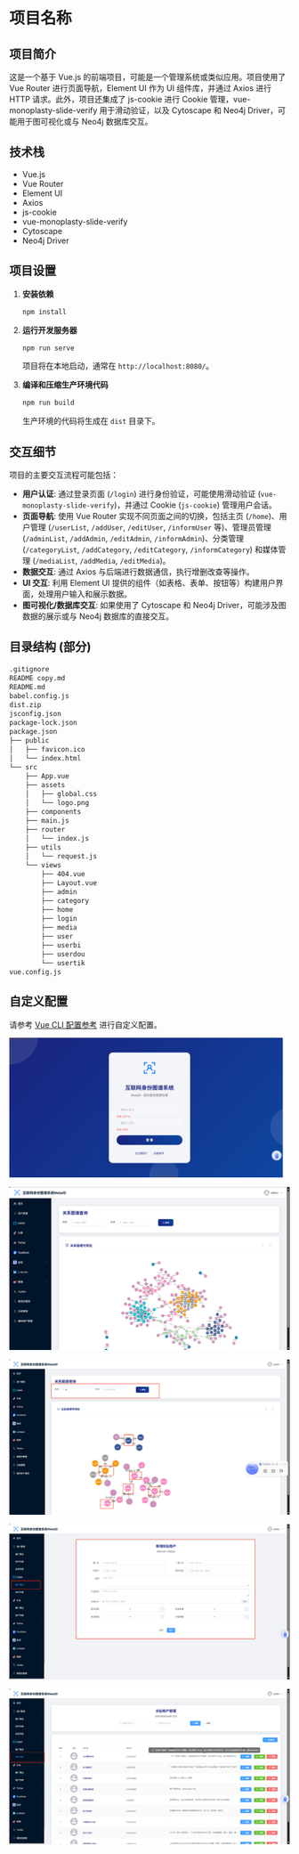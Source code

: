 # 项目名称

## 项目简介

这是一个基于 Vue.js 的前端项目，可能是一个管理系统或类似应用。项目使用了 Vue Router 进行页面导航，Element UI 作为 UI 组件库，并通过 Axios 进行 HTTP 请求。此外，项目还集成了 js-cookie 进行 Cookie 管理，vue-monoplasty-slide-verify 用于滑动验证，以及 Cytoscape 和 Neo4j Driver，可能用于图可视化或与 Neo4j 数据库交互。

## 技术栈

- Vue.js
- Vue Router
- Element UI
- Axios
- js-cookie
- vue-monoplasty-slide-verify
- Cytoscape
- Neo4j Driver

## 项目设置

1.  **安装依赖**

    ```bash
    npm install
    ```

2.  **运行开发服务器**

    ```bash
    npm run serve
    ```

    项目将在本地启动，通常在 `http://localhost:8080/`。

3.  **编译和压缩生产环境代码**

    ```bash
    npm run build
    ```

    生产环境的代码将生成在 `dist` 目录下。

## 交互细节

项目的主要交互流程可能包括：

- **用户认证**: 通过登录页面 (`/login`) 进行身份验证，可能使用滑动验证 (`vue-monoplasty-slide-verify`)，并通过 Cookie (`js-cookie`) 管理用户会话。
- **页面导航**: 使用 Vue Router 实现不同页面之间的切换，包括主页 (`/home`)、用户管理 (`/userList`, `/addUser`, `/editUser`, `/informUser` 等)、管理员管理 (`/adminList`, `/addAdmin`, `/editAdmin`, `/informAdmin`)、分类管理 (`/categoryList`, `/addCategory`, `/editCategory`, `/informCategory`) 和媒体管理 (`/mediaList`, `/addMedia`, `/editMedia`)。
- **数据交互**: 通过 Axios 与后端进行数据通信，执行增删改查等操作。
- **UI 交互**: 利用 Element UI 提供的组件（如表格、表单、按钮等）构建用户界面，处理用户输入和展示数据。
- **图可视化/数据库交互**: 如果使用了 Cytoscape 和 Neo4j Driver，可能涉及图数据的展示或与 Neo4j 数据库的直接交互。

## 目录结构 (部分)

```
.gitignore
README copy.md
README.md
babel.config.js
dist.zip
jsconfig.json
package-lock.json
package.json
├── public
│   ├── favicon.ico
│   └── index.html
└── src
    ├── App.vue
    ├── assets
    │   ├── global.css
    │   └── logo.png
    ├── components
    ├── main.js
    ├── router
    │   └── index.js
    ├── utils
    │   └── request.js
    └── views
        ├── 404.vue
        ├── Layout.vue
        ├── admin
        ├── category
        ├── home
        ├── login
        ├── media
        ├── user
        ├── userbi
        ├── userdou
        └── usertik
vue.config.js
```

## 自定义配置

请参考 [Vue CLI 配置参考](https://cli.vuejs.org/config/) 进行自定义配置。

![登录页面](./introduce/login.png)


![整体图片](./introduce/base.png)

![查询图片](./introduce/select.png)

![增加用户图片](./introduce/add_user.png)

![展示用户图片](./introduce/show_list.png)
